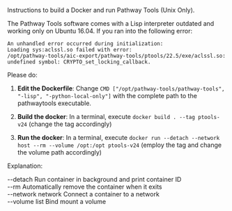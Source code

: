 Instructions to build a Docker and run Pathway Tools (Unix Only).

The Pathway Tools software comes with a Lisp interpreter outdated and working only on Ubuntu 16.04.
If you ran into the following error:

```
An unhandled error occurred during initialization:
Loading sys:aclssl.so failed with error:
/opt/pathway-tools/aic-export/pathway-tools/ptools/22.5/exe/aclssl.so: undefined symbol: CRYPTO_set_locking_callback.
```

Please do:

1. **Edit the Dockerfile**: Change `CMD ["/opt/pathway-tools/pathway-tools", "-lisp", "-python-local-only"]` with the complete path to the pathwaytools executable.

2. **Build the docker**: In a terminal, execute `docker build . --tag ptools-v24` (change the tag accordingly)

3. **Run the docker**: In a terminal, execute `docker run --detach --network host --rm --volume /opt:/opt ptools-v24` (employ the tag and change the volume path accordingly)

Explanation:

--detach                         Run container in background and print container ID<br/>
--rm                             Automatically remove the container when it exits<br/>
--network network                Connect a container to a network<br/>
--volume list                    Bind mount a volume<br/>
